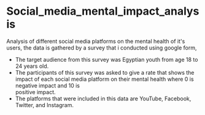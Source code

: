 # Social_media_mental_impact_analysis
Analysis of different social media platforms on the mental health of it's users, the data is gathered by a survey that i conducted using google form,
- The target audience from this survey was Egyptian youth from age 18 to 24 years old.
- The participants of this survey was asked to give a rate that shows the impact of each social media platform on their mental health where 0 is negative impact and 10 is   
  positive impact.
- The platforms that were included in this data are YouTube, Facebook, Twitter, and Instagram.
